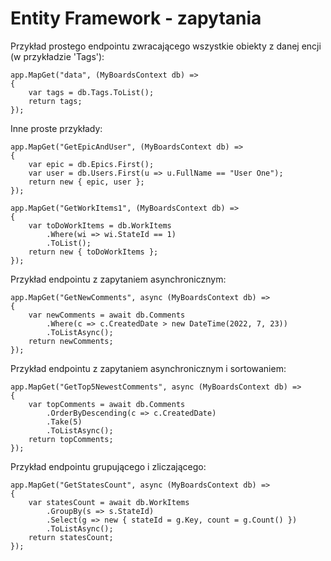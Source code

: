 # Entity Framework - zapytania

Przykład prostego endpointu zwracającego wszystkie obiekty z danej encji (w przykładzie 'Tags'):

    app.MapGet("data", (MyBoardsContext db) =>
    {
        var tags = db.Tags.ToList();
        return tags;
    });

Inne proste przykłady:

    app.MapGet("GetEpicAndUser", (MyBoardsContext db) =>
    {
        var epic = db.Epics.First();
        var user = db.Users.First(u => u.FullName == "User One");
        return new { epic, user };
    });

    app.MapGet("GetWorkItems1", (MyBoardsContext db) =>
    {
        var toDoWorkItems = db.WorkItems
            .Where(wi => wi.StateId == 1)
            .ToList();
        return new { toDoWorkItems };
    });

Przykład endpointu z zapytaniem asynchronicznym:

    app.MapGet("GetNewComments", async (MyBoardsContext db) =>
    {
        var newComments = await db.Comments
            .Where(c => c.CreatedDate > new DateTime(2022, 7, 23))
            .ToListAsync();
        return newComments;
    });

Przykład endpointu z zapytaniem asynchronicznym i sortowaniem:

    app.MapGet("GetTop5NewestComments", async (MyBoardsContext db) =>
    {
        var topComments = await db.Comments
            .OrderByDescending(c => c.CreatedDate)
            .Take(5)
            .ToListAsync();
        return topComments;
    });

Przykład endpointu grupującego i zliczającego:

    app.MapGet("GetStatesCount", async (MyBoardsContext db) =>
    {
        var statesCount = await db.WorkItems
            .GroupBy(s => s.StateId)
            .Select(g => new { stateId = g.Key, count = g.Count() })
            .ToListAsync();
        return statesCount;
    });